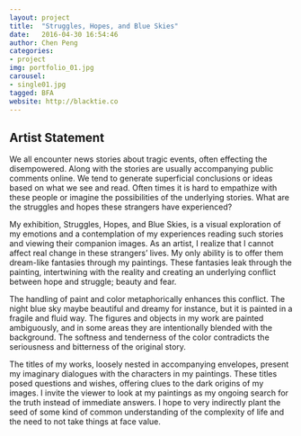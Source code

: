 ```yaml
---
layout: project
title:  "Struggles, Hopes, and Blue Skies"
date:   2016-04-30 16:54:46
author: Chen Peng
categories:
- project
img: portfolio_01.jpg
carousel:
- single01.jpg
tagged: BFA
website: http://blacktie.co
---
```


## Artist Statement

We all encounter news stories about tragic events, often effecting the
disempowered. Along with the stories are usually accompanying public comments
online. We tend to generate superficial conclusions or ideas based on what we
see and read. Often times it is hard to empathize with these people or imagine
the possibilities of the underlying stories. What are the struggles and hopes
these strangers have experienced?

My exhibition, Struggles, Hopes, and Blue Skies, is a visual exploration of my
emotions and a contemplation of my experiences reading such stories and viewing
their companion images. As an artist, I realize that I cannot affect real change
in these strangers’ lives. My only ability is to offer them dream-like fantasies
through my paintings. These fantasies leak through the painting, intertwining
with the reality and creating an underlying conflict between hope and struggle;
beauty and fear. 

The handling of paint and color metaphorically enhances this conflict. The night
blue sky maybe beautiful and dreamy for instance, but it is painted in a fragile
and fluid way. The figures and objects in my work are painted ambiguously, and
in some areas they are intentionally blended with the background. The softness
and tenderness of the color contradicts the seriousness and bitterness of the
original story.

The titles of my works, loosely nested in accompanying envelopes, present my
imaginary dialogues with the characters in my paintings. These titles posed
questions and wishes, offering clues to the dark origins of my images. I invite
the viewer to look at my paintings as my ongoing search for the truth instead of
immediate answers. I hope to very indirectly plant the seed of some kind of
common understanding of the complexity of life and the need to not take things
at face value.

